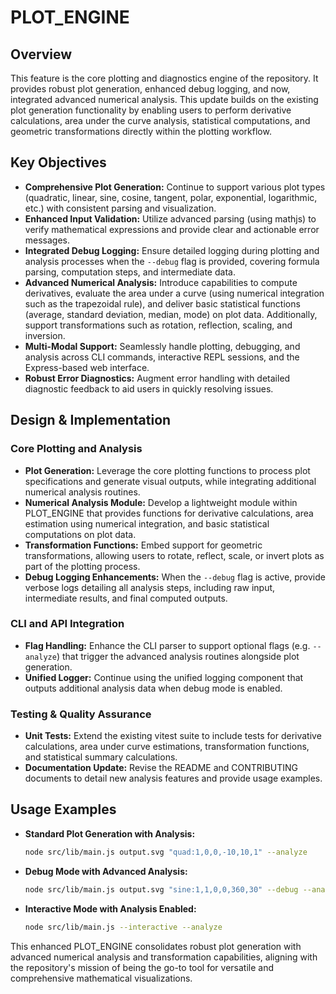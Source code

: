 # PLOT_ENGINE

## Overview
This feature is the core plotting and diagnostics engine of the repository. It provides robust plot generation, enhanced debug logging, and now, integrated advanced numerical analysis. This update builds on the existing plot generation functionality by enabling users to perform derivative calculations, area under the curve analysis, statistical computations, and geometric transformations directly within the plotting workflow.

## Key Objectives
- **Comprehensive Plot Generation:** Continue to support various plot types (quadratic, linear, sine, cosine, tangent, polar, exponential, logarithmic, etc.) with consistent parsing and visualization.
- **Enhanced Input Validation:** Utilize advanced parsing (using mathjs) to verify mathematical expressions and provide clear and actionable error messages.
- **Integrated Debug Logging:** Ensure detailed logging during plotting and analysis processes when the `--debug` flag is provided, covering formula parsing, computation steps, and intermediate data.
- **Advanced Numerical Analysis:** Introduce capabilities to compute derivatives, evaluate the area under a curve (using numerical integration such as the trapezoidal rule), and deliver basic statistical functions (average, standard deviation, median, mode) on plot data. Additionally, support transformations such as rotation, reflection, scaling, and inversion.
- **Multi-Modal Support:** Seamlessly handle plotting, debugging, and analysis across CLI commands, interactive REPL sessions, and the Express-based web interface.
- **Robust Error Diagnostics:** Augment error handling with detailed diagnostic feedback to aid users in quickly resolving issues.

## Design & Implementation
### Core Plotting and Analysis
- **Plot Generation:** Leverage the core plotting functions to process plot specifications and generate visual outputs, while integrating additional numerical analysis routines. 
- **Numerical Analysis Module:** Develop a lightweight module within PLOT_ENGINE that provides functions for derivative calculations, area estimation using numerical integration, and basic statistical computations on plot data. 
- **Transformation Functions:** Embed support for geometric transformations, allowing users to rotate, reflect, scale, or invert plots as part of the plotting process.
- **Debug Logging Enhancements:** When the `--debug` flag is active, provide verbose logs detailing all analysis steps, including raw input, intermediate results, and final computed outputs.

### CLI and API Integration
- **Flag Handling:** Enhance the CLI parser to support optional flags (e.g. `--analyze`) that trigger the advanced analysis routines alongside plot generation.
- **Unified Logger:** Continue using the unified logging component that outputs additional analysis data when debug mode is enabled.

### Testing & Quality Assurance
- **Unit Tests:** Extend the existing vitest suite to include tests for derivative calculations, area under curve estimations, transformation functions, and statistical summary calculations. 
- **Documentation Update:** Revise the README and CONTRIBUTING documents to detail new analysis features and provide usage examples.

## Usage Examples
- **Standard Plot Generation with Analysis:**
  ```bash
  node src/lib/main.js output.svg "quad:1,0,0,-10,10,1" --analyze
  ```
- **Debug Mode with Advanced Analysis:**
  ```bash
  node src/lib/main.js output.svg "sine:1,1,0,0,360,30" --debug --analyze
  ```
- **Interactive Mode with Analysis Enabled:**
  ```bash
  node src/lib/main.js --interactive --analyze
  ```

This enhanced PLOT_ENGINE consolidates robust plot generation with advanced numerical analysis and transformation capabilities, aligning with the repository's mission of being the go-to tool for versatile and comprehensive mathematical visualizations.